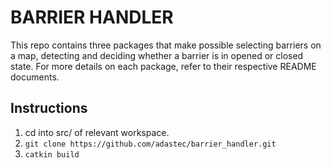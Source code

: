 # **BARRIER HANDLER**
This repo contains three packages that make possible selecting barriers on a map, detecting and deciding whether a barrier is in opened or closed state. For more details on each package, refer to their respective README documents.

## **Instructions**
1. cd into src/ of relevant workspace.
2.  ```git clone https://github.com/adastec/barrier_handler.git```
3.  ```catkin build```